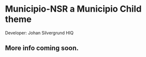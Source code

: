 Municipio-NSR a Municipio Child theme
=====================

Developer: Johan Silvergrund HIQ

## More info coming soon.

